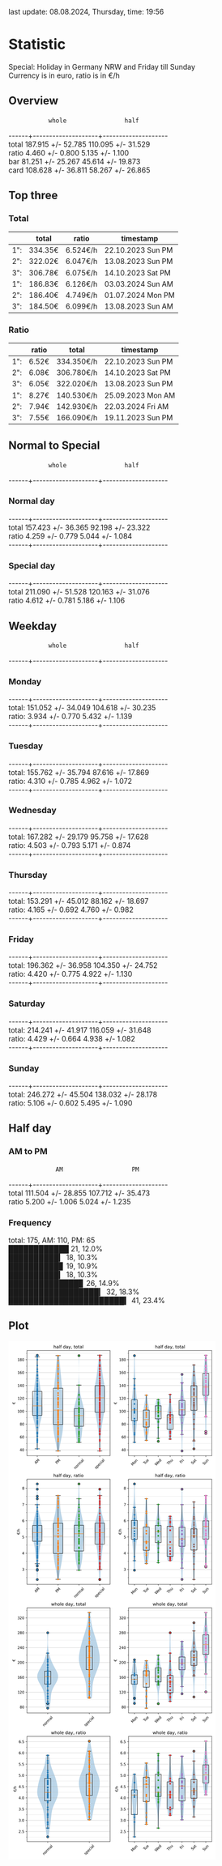 last update: 08.08.2024, Thursday, time: 19:56
# Statistic  
Special: Holiday in Germany NRW and Friday till Sunday  
Currency is in euro, ratio is in €/h  
## Overview  
               whole                half  
------+--------------------+--------------------  
total   187.915 +/- 52.785   110.095 +/- 31.529  
ratio     4.460 +/-  0.800     5.135 +/-  1.100  
bar      81.251 +/- 25.267    45.614 +/- 19.873  
card    108.628 +/- 36.811    58.267 +/- 26.865  
  
  
## Top three  
### Total  
&nbsp;|total|ratio|timestamp
---|---|---|---
1":|334.35€|6.524€/h|22.10.2023 Sun PM
2":|322.02€|6.047€/h|13.08.2023 Sun PM
3":|306.78€|6.075€/h|14.10.2023 Sat PM
1":|186.83€|6.126€/h|03.03.2024 Sun AM
2":|186.40€|4.749€/h|01.07.2024 Mon PM
3":|184.50€|6.099€/h|13.08.2023 Sun AM
  
### Ratio  
&nbsp;|ratio|total|timestamp
---|---|---|---
1":|  6.52€|334.350€/h|22.10.2023 Sun PM
2":|  6.08€|306.780€/h|14.10.2023 Sat PM
3":|  6.05€|322.020€/h|13.08.2023 Sun PM
1":|  8.27€|140.530€/h|25.09.2023 Mon AM
2":|  7.94€|142.930€/h|22.03.2024 Fri AM
3":|  7.55€|166.090€/h|19.11.2023 Sun PM
  
  
## Normal to Special  
               whole                half  
------+--------------------+--------------------  
### Normal day  
------+--------------------+--------------------  
total   157.423 +/- 36.365    92.198 +/- 23.322  
ratio     4.259 +/-  0.779     5.044 +/-  1.084  
------+--------------------+--------------------  
### Special day  
------+--------------------+--------------------  
total   211.090 +/- 51.528   120.163 +/- 31.076  
ratio     4.612 +/-  0.781     5.186 +/-  1.106  
  
  
## Weekday  
               whole                half  
------+--------------------+--------------------  
### Monday  
------+--------------------+--------------------  
total:  151.052 +/- 34.049   104.618 +/- 30.235  
ratio:    3.934 +/-  0.770     5.432 +/-  1.139  
------+--------------------+--------------------  
### Tuesday  
------+--------------------+--------------------  
total:  155.762 +/- 35.794    87.616 +/- 17.869  
ratio:    4.310 +/-  0.785     4.962 +/-  1.072  
------+--------------------+--------------------  
### Wednesday  
------+--------------------+--------------------  
total:  167.282 +/- 29.179    95.758 +/- 17.628  
ratio:    4.503 +/-  0.793     5.171 +/-  0.874  
------+--------------------+--------------------  
### Thursday  
------+--------------------+--------------------  
total:  153.291 +/- 45.012    88.162 +/- 18.697  
ratio:    4.165 +/-  0.692     4.760 +/-  0.982  
------+--------------------+--------------------  
### Friday  
------+--------------------+--------------------  
total:  196.362 +/- 36.958   104.350 +/- 24.752  
ratio:    4.420 +/-  0.775     4.922 +/-  1.130  
------+--------------------+--------------------  
### Saturday  
------+--------------------+--------------------  
total:  214.241 +/- 41.917   116.059 +/- 31.648  
ratio:    4.429 +/-  0.664     4.938 +/-  1.082  
------+--------------------+--------------------  
### Sunday  
------+--------------------+--------------------  
total:  246.272 +/- 45.504   138.032 +/- 28.178  
ratio:    5.106 +/-  0.602     5.495 +/-  1.090  
  
  
## Half day  
### AM to PM  
                 AM                   PM  
------+--------------------+--------------------  
total   111.504 +/- 28.855   107.712 +/- 35.473  
ratio     5.200 +/-  1.006     5.024 +/-  1.235  
  
### Frequency  
total: 175, AM: 110, PM: 65  
████████████ 21, 12.0%  
██████████▎ 18, 10.3%  
██████████▊ 19, 10.9%  
██████████▎ 18, 10.3%  
██████████████▊ 26, 14.9%  
██████████████████▎ 32, 18.3%  
███████████████████████▍ 41, 23.4%  
  
  
## Plot  
![Image](harvest.png)